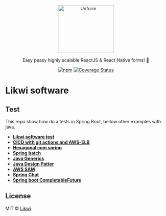 <p align="center">
  <a href="https://likwi.com.br">
    <img src="https://storage.googleapis.com/golden-wind/unform/unform.svg" height="150" width="175" alt="Unform" />
  </a>
</p>

<p align="center">Easy peasy highly scalable ReactJS & React Native forms! 🚀</p>

<div align="center">

[![npm](https://img.shields.io/npm/v/@unform/core.svg?color=%238257E5&style=for-the-badge)](https://www.npmjs.com/package/@unform/core)<space><space>
[![Coverage Status](https://img.shields.io/coveralls/github/unform/unform?color=8257E5&style=for-the-badge)](https://coveralls.io/github/unform/unform?branch=main)

</div>

# Likwi software 



## Test

This repo show how do a tests in Spring Boot, bellow other examples with java.

- **[Likwi software test](https://github.com/renatofagalde/likwi-software-test)**
- **[CICD with git actions and AWS-ELB](https://github.com/renatofagalde/likwitech)**
- **[Hexagonal com spring](https://github.com/renatofagalde/arquitetura-hexagonal)**
- **[Spring batch](https://github.com/renatofagalde/springbatch_files_2_sql)**
- **[Java Generics](https://github.com/renatofagalde/generics)**
- **[Java Design Patter](https://github.com/renatofagalde/designpattern)**
- **[AWS SAM](https://github.com/renatofagalde/sam-crud-demo-java8)**
- **[Spring Chat](https://github.com/renatofagalde/spring-chat-app)**
- **[Spring boot CompletableFuture](https://github.com/renatofagalde/springboot-completablefuture)**


## License

MIT © [Likwi](https://likwi.com.br)
